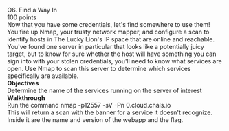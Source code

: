 O6. Find a Way In\
100 points\
Now that you have some credentials, let's find somewhere to use them!\
You fire up Nmap, your trusty network mapper, and configure a scan to identify hosts in The Lucky Lion's IP space that are online and reachable.\
You've found one server in particular that looks like a potentially juicy target, but to know for sure whether the host will have something you can sign into with your stolen credentials, you'll need to know what services are open. Use Nmap to scan this server to determine which services specifically are available.\
**Objectives**\
Determine the name of the services running on the server of interest\
**Walkthrough**\
Run the command nmap -p12557 -sV -Pn 0.cloud.chals.io\
This will return a scan with the banner for a service it doesn't recognize. Inside it are the name and version of the webapp and the flag.

